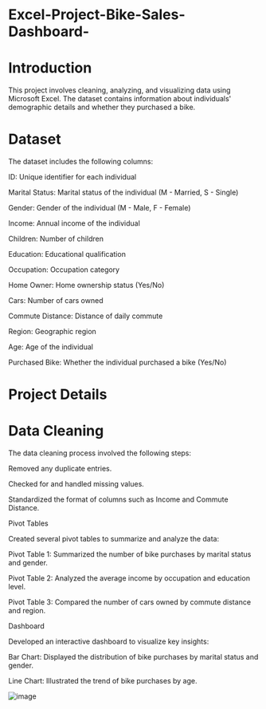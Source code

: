 # Excel-Project-Bike-Sales-Dashboard-

# Introduction
This project involves cleaning, analyzing, and visualizing data using Microsoft Excel. The dataset contains information about individuals' demographic details and whether they purchased a bike.

# Dataset
The dataset includes the following columns:

ID: Unique identifier for each individual

Marital Status: Marital status of the individual (M - Married, S - Single)

Gender: Gender of the individual (M - Male, F - Female)

Income: Annual income of the individual

Children: Number of children

Education: Educational qualification

Occupation: Occupation category

Home Owner: Home ownership status (Yes/No)

Cars: Number of cars owned

Commute Distance: Distance of daily commute

Region: Geographic region

Age: Age of the individual

Purchased Bike: Whether the individual purchased a bike (Yes/No)


# Project Details
# Data Cleaning
The data cleaning process involved the following steps:

Removed any duplicate entries.

Checked for and handled missing values.

Standardized the format of columns such as Income and Commute Distance.

Pivot Tables

Created several pivot tables to summarize and analyze the data:

Pivot Table 1: Summarized the number of bike purchases by marital status and gender.

Pivot Table 2: Analyzed the average income by occupation and education level.

Pivot Table 3: Compared the number of cars owned by commute distance and region.

Dashboard

Developed an interactive dashboard to visualize key insights:

Bar Chart: Displayed the distribution of bike purchases by marital status and gender.

Line Chart: Illustrated the trend of bike purchases by age.

![image](https://github.com/user-attachments/assets/ee74d7ae-5e47-49a8-afa5-061c91189518)
